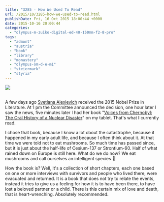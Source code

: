 ```yaml
---
title: "3285 - How We Used To Read"
url: /2015/10/3285-how-we-used-to-read.html
publishDate: Fri, 16 Oct 2015 18:00:44 +0000
date: 2015-10-16 20:00:44
categories: 
  - "olympus-m-zuiko-digital-ed-40-150mm-f2-8-pro"
tags: 
  - "admont"
  - "austria"
  - "book"
  - "library"
  - "monastery"
  - "olympus-om-d-e-m1"
  - "steiermark"
  - "styria"
---
```

<div class="container">
<div class="center"><a target="_blank" href="https://d25zfm9zpd7gm5.cloudfront.net/1200x1200/2015/20150912_162130_lr.jpg"><img class="webfeedsFeaturedVisual" src="https://d25zfm9zpd7gm5.cloudfront.net/0600x0600/2015/20150912_162130_lr.jpg" /></a></div>
</div>
<br />

A few days ago <a href="https://en.wikipedia.org/wiki/Svetlana_Alexievich" target="_blank">Svetlana Alexievich</a> received the 2015 Nobel Prize in Literature. At 1&nbsp;pm the Committee announced the decision, one hour later I saw the news, five minutes later I had her book "<a href="http://www.amazon.com/Voices-Chernobyl-History-Nuclear-Disaster/dp/0312425848" target="_blank">Voices from Chernobyl: The Oral History of a Nuclear Disaster</a>" on my tablet. That's what I currently read. 

I chose that book, because I know a lot obout the catastrophe, because it happened in my early adult life, and because I often think about it. At that time we were told not to eat mushrooms. So much time has passed since, but it is just about the half-life of Cesium-137 or Strontium-90. Half of what rained down on Europe is still here. What do we do now? We eat mushrooms and call ourselves an intelligent species 🙂

How the book is? Well, it's a collection of short chapters, each one based on one or more interviews with survivors and people who lived there, were evacuated and returned. It is a book that does not try to relate the events, instead it tries to give us a feeling for how it is to have been there, to have lost a beloved partner or a child. There is this certain mix of love and death, that is heart-wrenching. Absolutely recommended.


